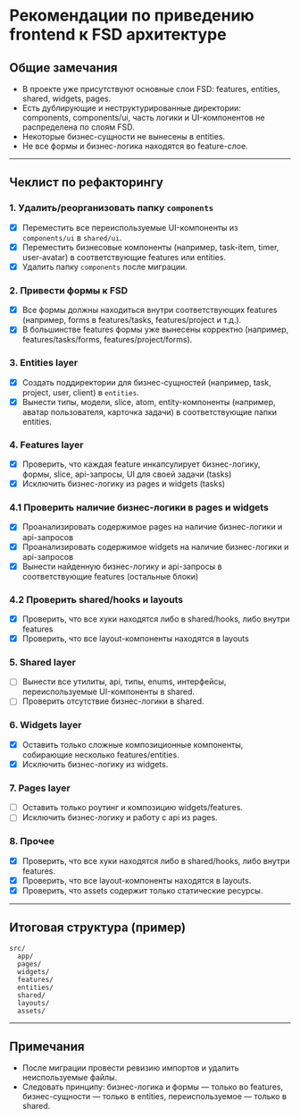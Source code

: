 # Рекомендации по приведению frontend к FSD архитектуре

## Общие замечания
- В проекте уже присутствуют основные слои FSD: features, entities, shared, widgets, pages.
- Есть дублирующие и неструктурированные директории: components, components/ui, часть логики и UI-компонентов не распределена по слоям FSD.
- Некоторые бизнес-сущности не вынесены в entities.
- Не все формы и бизнес-логика находятся во feature-слое.

---

## Чеклист по рефакторингу

### 1. Удалить/реорганизовать папку `components`
- [x] Переместить все переиспользуемые UI-компоненты из `components/ui` в `shared/ui`.
- [x] Переместить бизнесовые компоненты (например, task-item, timer, user-avatar) в соответствующие features или entities.
- [x] Удалить папку `components` после миграции.

### 2. Привести формы к FSD
- [x] Все формы должны находиться внутри соответствующих features (например, forms в features/tasks, features/project и т.д.).
- [x] В большинстве features формы уже вынесены корректно (например, features/tasks/forms, features/project/forms).

### 3. Entities layer
- [x] Создать поддиректории для бизнес-сущностей (например, task, project, user, client) в `entities`.
- [x] Вынести типы, модели, slice, atom, entity-компоненты (например, аватар пользователя, карточка задачи) в соответствующие папки entities.

### 4. Features layer
- [x] Проверить, что каждая feature инкапсулирует бизнес-логику, формы, slice, api-запросы, UI для своей задачи (tasks)
- [x] Исключить бизнес-логику из pages и widgets (tasks)

### 4.1 Проверить наличие бизнес-логики в pages и widgets
- [x] Проанализировать содержимое pages на наличие бизнес-логики и api-запросов
- [x] Проанализировать содержимое widgets на наличие бизнес-логики и api-запросов
- [x] Вынести найденную бизнес-логику и api-запросы в соответствующие features (остальные блоки)

### 4.2 Проверить shared/hooks и layouts
- [x] Проверить, что все хуки находятся либо в shared/hooks, либо внутри features
- [x] Проверить, что все layout-компоненты находятся в layouts

### 5. Shared layer
- [ ] Вынести все утилиты, api, типы, enums, интерфейсы, переиспользуемые UI-компоненты в shared.
- [ ] Проверить отсутствие бизнес-логики в shared.

### 6. Widgets layer
- [x] Оставить только сложные композиционные компоненты, собирающие несколько features/entities.
- [x] Исключить бизнес-логику из widgets.

### 7. Pages layer
- [ ] Оставить только роутинг и композицию widgets/features.
- [ ] Исключить бизнес-логику и работу с api из pages.

### 8. Прочее
- [x] Проверить, что все хуки находятся либо в shared/hooks, либо внутри features.
- [x] Проверить, что все layout-компоненты находятся в layouts.
- [x] Проверить, что assets содержит только статические ресурсы.

---

## Итоговая структура (пример)

```
src/
  app/
  pages/
  widgets/
  features/
  entities/
  shared/
  layouts/
  assets/
```

---

## Примечания
- После миграции провести ревизию импортов и удалить неиспользуемые файлы.
- Следовать принципу: бизнес-логика и формы — только во features, бизнес-сущности — только в entities, переиспользуемое — только в shared. 